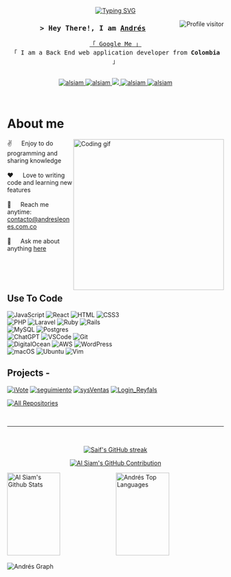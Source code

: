 
<!--<h2 align="center">
  Welcome to Al Siam World!
  <img src="https://media.giphy.com/media/hvRJCLFzcasrR4ia7z/giphy.gif" width="28">
</h2> -->



<p align="center">
   <a href="https://github.com/afleones"><img src="https://readme-typing-svg.herokuapp.com?font=Fira+Code&pause=1000&width=435&lines=Self+Taught+Programmer;Back+End+Developer;3+years+of+coding+experience;Always+learning+new+things" alt="Typing SVG" /></a>
</p>

<a href="https://komarev.com/ghpvc/?username=afleones">
  <img align="right" src="https://komarev.com/ghpvc/?username=afleones&label=Visitors&color=0e75b6&style=flat" alt="Profile visitor" />
</a>

<!-- Intro  -->
<h3 align="center">
        <samp>&gt; Hey There!, I am
                <b><a target="_blank" href="https://bio.andresleones.com.co">Andrés</a></b>
        </samp>
</h3>


<p align="center"> 
  <samp>
    <a href="https://www.google.com/search?q=Andrés+Leones">「 Google Me 」</a>
    <br>
    「 I am a Back End web application developer from <b>Colombia</b> 」
    <br>
    <br>
  </samp>
</p>

<p align="center">
 <a href="https://bio.andresleones.com.co" target="blank">
  <img src="https://img.shields.io/badge/Website-DC143C?style=for-the-badge&logo=medium&logoColor=white" alt="alsiam" />
 </a>
 <a href="https://www.linkedin.com/in/afleones/" target="_blank">
  <img src="https://img.shields.io/badge/LinkedIn-0077B5?style=for-the-badge&logo=linkedin&logoColor=white" alt="alsiam"/>
 </a>
 <!-- <a href="https://dev.to/alsiam" target="_blank">
  <img src="https://img.shields.io/badge/dev.to-0A0A0A?style=for-the-badge&logo=dev.to&logoColor=white" alt="alsiam" />
 </a> -->
 <a href="https://twitter.com/andres_leones" target="_blank">
  <img src="https://img.shields.io/badge/Twitter-1DA1F2?style=for-the-badge&logo=twitter&logoColor=white" />
 </a>
 <a href="https://www.instagram.com/andresleonesco/" target="_blank">
  <img src="https://img.shields.io/badge/Instagram-fe4164?style=for-the-badge&logo=instagram&logoColor=white" alt="alsiam" />
 </a> 
 <a href="https://www.facebook.com/Ing.AndresLeones" target="_blank">
  <img src="https://img.shields.io/badge/Facebook-20BEFF?&style=for-the-badge&logo=facebook&logoColor=white" alt="alsiam"  />
  </a> 
</p>
<br />

<!-- About Section -->
 # About me
 
<p>
 <img align="right" width="350" src="/assets/programmer.gif" alt="Coding gif" />
  
 ✌️ &emsp; Enjoy to do programming and sharing knowledge <br/><br/>
 ❤️ &emsp; Love to writing code and learning new features<br/><br/>
 📧 &emsp; Reach me anytime: contacto@andresleones.com.co<br/><br/>
 💬 &emsp; Ask me about anything [here](https://github.com/afleones/afleones/issues)

</p>

<br/>
<br/>
<br/>

## Use To Code

![JavaScript](https://img.shields.io/badge/javascript-%23323330.svg?style=for-the-badge&logo=javascript&logoColor=%23F7DF1E)
![React](https://img.shields.io/badge/-React-61DBFB?style=for-the-badge&labelColor=black&logo=react&logoColor=61DBFB)
![HTML](https://img.shields.io/badge/HTML5-E34F26?style=for-the-badge&logo=html5&logoColor=white)
![CSS3](https://img.shields.io/badge/CSS3-1572B6?style=for-the-badge&logo=css3&logoColor=white)
<br/>
![PHP](https://img.shields.io/badge/php-%23777BB4.svg?style=for-the-badge&logo=php&logoColor=white)
![Laravel](https://img.shields.io/badge/laravel-%23FF2D20.svg?style=for-the-badge&logo=laravel&logoColor=white)
![Ruby](https://img.shields.io/badge/ruby-%23CC342D.svg?style=for-the-badge&logo=ruby&logoColor=white)
![Rails](https://img.shields.io/badge/rails-%23CC0000.svg?style=for-the-badge&logo=ruby-on-rails&logoColor=white)
<br/>
![MySQL](https://img.shields.io/badge/mysql-%2300f.svg?style=for-the-badge&logo=mysql&logoColor=white)
![Postgres](https://img.shields.io/badge/postgres-%23316192.svg?style=for-the-badge&logo=postgresql&logoColor=white)
<br/>
![ChatGPT](https://img.shields.io/badge/chatGPT-74aa9c?style=for-the-badge&logo=openai&logoColor=white)
![VSCode](https://img.shields.io/badge/Visual_Studio-0078d7?style=for-the-badge&logo=visual%20studio&logoColor=white)
![Git](https://img.shields.io/badge/Git-F05032?style=for-the-badge&logo=git&logoColor=white)
<br/>
![DigitalOcean](https://img.shields.io/badge/DigitalOcean-%230167ff.svg?style=for-the-badge&logo=digitalOcean&logoColor=white)
![AWS](https://img.shields.io/badge/AWS-%23FF9900.svg?style=for-the-badge&logo=amazon-aws&logoColor=white)
![WordPress](https://img.shields.io/badge/WordPress-%23117AC9.svg?style=for-the-badge&logo=WordPress&logoColor=white)
<br/>
![macOS](https://img.shields.io/badge/mac%20os-000000?style=for-the-badge&logo=macos&logoColor=F0F0F0)
![Ubuntu](https://img.shields.io/badge/Ubuntu-E95420?style=for-the-badge&logo=ubuntu&logoColor=white)
![Vim](https://img.shields.io/badge/VIM-%2311AB00.svg?style=for-the-badge&logo=vim&logoColor=white)



## Projects -
[![iVote](https://github-readme-stats.vercel.app/api/pin/?username=afleones&repo=iVote&border_color=7F3FBF&bg_color=0D1117&title_color=C9D1D9&text_color=8B949E&icon_color=7F3FBF)](https://github.com/afleones/iVote)
[![seguimiento](https://github-readme-stats.vercel.app/api/pin/?username=afleones&repo=seguimiento&border_color=7F3FBF&bg_color=0D1117&title_color=C9D1D9&text_color=8B949E&icon_color=7F3FBF)](https://github.com/afleones/seguimiento)
[![sysVentas](https://github-readme-stats.vercel.app/api/pin/?username=afleones&repo=sysVentas&border_color=7F3FBF&bg_color=0D1117&title_color=C9D1D9&text_color=8B949E&icon_color=7F3FBF)](https://github.com/afleones/sysVentas)
[![Login_Reyfals](https://github-readme-stats.vercel.app/api/pin/?username=afleones&repo=Login_Reyfals&border_color=7F3FBF&bg_color=0D1117&title_color=C9D1D9&text_color=8B949E&icon_color=7F3FBF)](https://github.com/afleones/Login_Reyfals)

<p align="left">
  <a href="https://github.com/afleones?tab=repositories" target="_blank"><img alt="All Repositories" title="All Repositories" src="https://img.shields.io/badge/-All%20Repos-2962FF?style=for-the-badge&logo=koding&logoColor=white"/></a>
</p>

<br/>
<hr/>
<br/>

<p align="center">
  <a href="https://github.com/afleones">
    <img src="https://github-readme-streak-stats.herokuapp.com/?user=afleones&theme=radical&border=7F3FBF&background=0D1117" alt="Saif's GitHub streak"/>
  </a>
</p>

<p align="center">
  <a href="https://github.com/alsiam">
    <img src="https://github-profile-summary-cards.vercel.app/api/cards/profile-details?username=afleones&theme=radical" alt="Al Siam's GitHub Contribution"/>
  </a>
</p>

<a> 
    <a href="https://github.com/afleones"><img alt="Al Siam's Github Stats" src="https://denvercoder1-github-readme-stats.vercel.app/api?username=afleones&show_icons=true&count_private=true&theme=react&border_color=7F3FBF&bg_color=0D1117&title_color=F85D7F&icon_color=F8D866" height="192px" width="49.5%"/></a>
  <a href="https://github.com/afleones"><img alt="Andrés Top Languages" src="https://denvercoder1-github-readme-stats.vercel.app/api/top-langs/?username=afleones&langs_count=8&layout=compact&theme=react&border_color=7F3FBF&bg_color=0D1117&title_color=F85D7F&icon_color=F8D866" height="192px" width="49.5%"/></a>
  <br/>
</a>


![Andrés Graph](https://github-readme-activity-graph.vercel.app/graph?username=afleones&custom_title=Andrés%20GitHub%20Activity%20Graph&bg_color=0D1117&color=7F3FBF&line=7F3FBF&point=7F3FBF&area_color=FFFFFF&title_color=FFFFFF&area=true)
